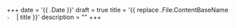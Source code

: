 +++
date = '{{ .Date }}'
draft = true
title = '{{ replace .File.ContentBaseName `-` ` ` | title }}'
description = ""
+++